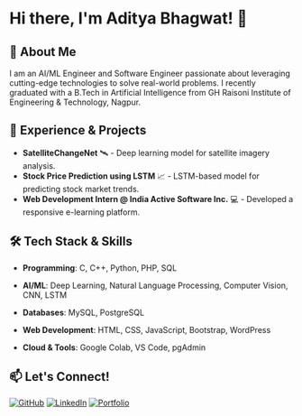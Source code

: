 # Hi there, I'm Aditya Bhagwat! 👋

## 🚀 About Me
I am an AI/ML Engineer and Software Engineer passionate about leveraging cutting-edge technologies to solve real-world problems. I recently graduated with a B.Tech in Artificial Intelligence from GH Raisoni Institute of Engineering & Technology, Nagpur.

## 🎯 Experience & Projects
- **SatelliteChangeNet** 🛰️ - Deep learning model for satellite imagery analysis.
- **Stock Price Prediction using LSTM** 📈 - LSTM-based model for predicting stock market trends.
- **Web Development Intern @ India Active Software Inc.** 💻 - Developed a responsive e-learning platform.

## 🛠️ Tech Stack & Skills
 - **Programming**: C, C++, Python, PHP, SQL
  
 - **AI/ML**: Deep Learning, Natural Language Processing, Computer Vision, CNN, LSTM
  
 - **Databases**: MySQL, PostgreSQL
  
 - **Web Development**: HTML, CSS, JavaScript, Bootstrap, WordPress
  
 - **Cloud & Tools**: Google Colab, VS Code, pgAdmin


## 📫 Let's Connect!
[![GitHub](https://img.shields.io/badge/GitHub-000?logo=github&logoColor=white)](https://github.com/bhagwataditya28)
[![LinkedIn](https://img.shields.io/badge/LinkedIn-0077B5?logo=linkedin&logoColor=white)](https://www.linkedin.com/in/bhagwataditya28/)
[![Portfolio](https://img.shields.io/badge/Portfolio-28A745?logo=internet-explorer&logoColor=white)](https://yourwebsite.com)
